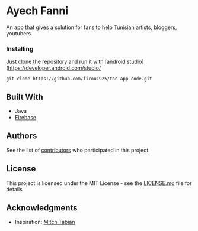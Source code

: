 # Ayech Fanni

An app that gives a solution for fans to help Tunisian artists, bloggers, youtubers.

### Installing

Just clone the repository and run it with [android studio](https://developer.android.com/studio/

```
git clone https://github.com/firou1925/the-app-code.git
```

## Built With

* Java
* [Firebase](https://firebase.google.com/) 

## Authors

See the list of [contributors](https://github.com/firou1925/the-app-code/graphs/contributors) who participated in this project.

## License

This project is licensed under the MIT License - see the [LICENSE.md](LICENSE.md) file for details

## Acknowledgments

* Inspiration: [Mitch Tabian](https://www.youtube.com/channel/UCoNZZLhPuuRteu02rh7bzsw)
